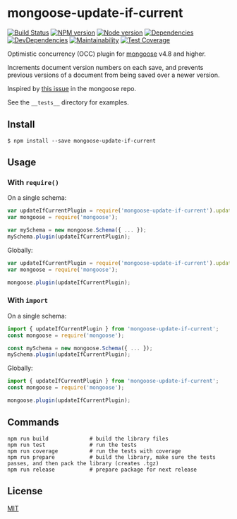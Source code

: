 # mongoose-update-if-current

[![Build Status](https://travis-ci.org/eoin-obrien/mongoose-update-if-current.svg?branch=master)](https://travis-ci.org/eoin-obrien/mongoose-update-if-current)
[![NPM version](https://img.shields.io/npm/v/mongoose-update-if-current.svg)](https://www.npmjs.com/package/mongoose-update-if-current)
[![Node version](https://img.shields.io/node/v/mongoose-update-if-current.svg?style=flat)](https://www.npmjs.com/package/mongoose-update-if-current)
[![Dependencies](https://david-dm.org/eoin-obrien/mongoose-update-if-current.svg)](https://david-dm.org/eoin-obrien/mongoose-update-if-current)
[![DevDependencies](https://david-dm.org/eoin-obrien/mongoose-update-if-current/dev-status.svg)](https://david-dm.org/eoin-obrien/mongoose-update-if-current?type=dev)
[![Maintainability](https://api.codeclimate.com/v1/badges/beece5b98159623e813a/maintainability)](https://codeclimate.com/github/eoin-obrien/mongoose-update-if-current/maintainability)
[![Test Coverage](https://api.codeclimate.com/v1/badges/beece5b98159623e813a/test_coverage)](https://codeclimate.com/github/eoin-obrien/mongoose-update-if-current/test_coverage)

Optimistic concurrency (OCC) plugin for [mongoose](http://mongoosejs.com) v4.8 and higher.

Increments document version numbers on each save, and prevents previous versions of a document
from being saved over a newer version.

Inspired by [this issue](https://github.com/Automattic/mongoose/issues/4004) in the mongoose repo.

See the `__tests__` directory for examples.

## Install

```
$ npm install --save mongoose-update-if-current
```

## Usage

### With `require()`

On a single schema:

```javascript
var updateIfCurrentPlugin = require('mongoose-update-if-current').updateIfCurrentPlugin;
var mongoose = require('mongoose');

var mySchema = new mongoose.Schema({ ... });
mySchema.plugin(updateIfCurrentPlugin);
```

Globally:

```javascript
var updateIfCurrentPlugin = require('mongoose-update-if-current').updateIfCurrentPlugin;
var mongoose = require('mongoose');

mongoose.plugin(updateIfCurrentPlugin);
```

### With `import`

On a single schema:

```javascript
import { updateIfCurrentPlugin } from 'mongoose-update-if-current';
const mongoose = require('mongoose');

const mySchema = new mongoose.Schema({ ... });
mySchema.plugin(updateIfCurrentPlugin);
```

Globally:

```javascript
import { updateIfCurrentPlugin } from 'mongoose-update-if-current';
const mongoose = require('mongoose');

mongoose.plugin(updateIfCurrentPlugin);
```

## Commands

```
npm run build             # build the library files
npm run test              # run the tests
npm run coverage          # run the tests with coverage
npm run prepare           # build the library, make sure the tests passes, and then pack the library (creates .tgz)
npm run release           # prepare package for next release
```

## License

[MIT](http://vjpr.mit-license.org)
